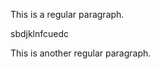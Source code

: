 <link href="/path/to/style.css" rel="stylesheet"></link>
 <script src="/path/to/javascript.js"></script>

This is a regular paragraph.

<span class="class1">
    <p onclick="heartSuprise()"> sbdjklnfcuedc </p>
 </span> 

This is another regular paragraph.
